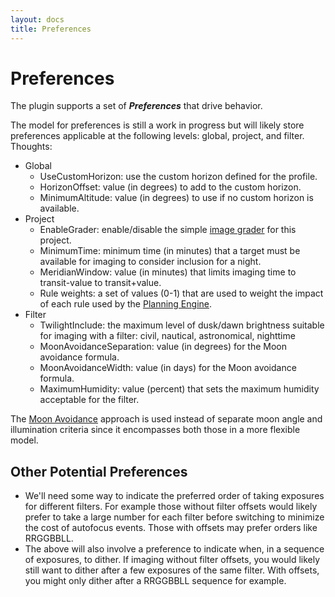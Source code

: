 ```yaml
---
layout: docs
title: Preferences
---
```


# Preferences

The plugin supports a set of **_Preferences_** that drive behavior.

The model for preferences is still a work in progress but will likely store preferences applicable at the following levels: global, project, and filter.  Thoughts:
- Global
  - UseCustomHorizon: use the custom horizon defined for the profile.
  - HorizonOffset: value (in degrees) to add to the custom horizon.
  - MinimumAltitude: value (in degrees) to use if no custom horizon is available.
- Project
  - EnableGrader: enable/disable the simple [image grader](image_grader.html) for this project.
  - MinimumTime: minimum time (in minutes) that a target must be available for imaging to consider inclusion for a night.
  - MeridianWindow: value (in minutes) that limits imaging time to transit-value to transit+value.
  - Rule weights: a set of values (0-1) that are used to weight the impact of each rule used by the [Planning Engine](planning_engine.html).
- Filter
  - TwilightInclude: the maximum level of dusk/dawn brightness suitable for imaging with a filter: civil, nautical, astronomical, nighttime
  - MoonAvoidanceSeparation: value (in degrees) for the Moon avoidance formula.
  - MoonAvoidanceWidth: value (in days) for the Moon avoidance formula.
  - MaximumHumidity: value (percent) that sets the maximum humidity acceptable for the filter.

The [Moon Avoidance](http://bobdenny.com/ar/RefDocs/HelpFiles/ACPScheduler81Help/Constraints.htm) approach is used instead of separate moon angle and illumination criteria since it encompasses both those in a more flexible model.

## Other Potential Preferences
- We'll need some way to indicate the preferred order of taking exposures for different filters.  For example those without filter offsets would likely prefer to take a large number for each filter before switching to minimize the cost of autofocus events.  Those with offsets may prefer orders like RRGGBBLL.
- The above will also involve a preference to indicate when, in a sequence of exposures, to dither.  If imaging without filter offsets, you would likely still want to dither after a few exposures of the same filter.  With offsets, you might only dither after a RRGGBBLL sequence for example.

